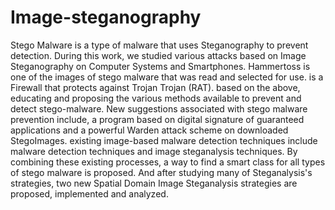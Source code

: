 # Image-steganography
Stego Malware is a type of malware that uses Steganography to prevent detection. During this work, we studied various attacks based on Image Steganography on Computer Systems and Smartphones. Hammertoss is one of the images of stego malware that was read and selected for use. is a Firewall that protects against Trojan Trojan (RAT). based on the above, educating and proposing the various methods available to prevent and detect stego-malware. New suggestions associated with stego malware prevention include, a program based on digital signature of guaranteed applications and a powerful Warden attack scheme on downloaded StegoImages. existing image-based malware detection techniques include malware detection techniques and image steganalysis techniques. By combining these existing processes, a way to find a smart class for all types of stego malware is proposed. And after studying many of Steganalysis's strategies, two new Spatial Domain Image Steganalysis strategies are proposed, implemented and analyzed.
